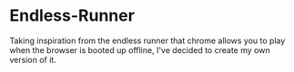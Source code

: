 # Endless-Runner
Taking inspiration from the endless runner that chrome allows you to play when the browser is booted up offline, I've decided to create my own version of it.
